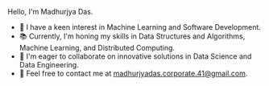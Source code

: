 Hello, I'm Madhurjya Das.

- 🧠 I have a keen interest in Machine Learning and Software Development.
- 📚 Currently, I'm honing my skills in Data Structures and Algorithms, Machine Learning, and Distributed Computing.
- 🤝 I'm eager to collaborate on innovative solutions in Data Science and Data Engineering.
- 📧 Feel free to contact me at madhurjyadas.corporate.41@gmail.com.

<!---
maxkashyap41/maxkashyap41 is a ✨ special ✨ repository because its `README.md` (this file) appears on your GitHub profile.
You can click the Preview link to take a look at your changes.
--->
